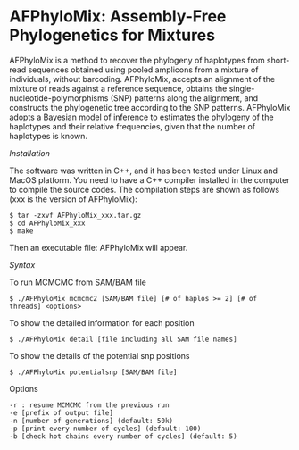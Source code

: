 # AFPhyloMix: Assembly-Free Phylogenetics for Mixtures

AFPhyloMix is a method to recover the phylogeny of haplotypes from short-read sequences obtained using pooled amplicons from a mixture of individuals, without barcoding. AFPhyloMix, accepts an alignment of the mixture of reads against a reference sequence, obtains the single-nucleotide-polymorphisms (SNP) patterns along the alignment, and constructs the phylogenetic tree according to the SNP patterns. AFPhyloMix adopts a Bayesian model of inference to estimates the phylogeny of the haplotypes and their relative frequencies, given that the number of haplotypes is known.  

*Installation*

The software was written in C++, and it has been tested under Linux and MacOS platform. You need
to have a C++ compiler installed in the computer to compile the source codes. The compilation steps
are shown as follows (xxx is the version of AFPhyloMix):

```
$ tar -zxvf AFPhyloMix_xxx.tar.gz
$ cd AFPhyloMix_xxx
$ make
```

Then an executable file: AFPhyloMix will appear. 

*Syntax*

To run MCMCMC from SAM/BAM file
```
$ ./AFPhyloMix mcmcmc2 [SAM/BAM file] [# of haplos >= 2] [# of threads] <options>
```

To show the detailed information for each position
```
$ ./AFPhyloMix detail [file including all SAM file names]
```

To show the details of the potential snp positions
```
$ ./AFPhyloMix potentialsnp [SAM/BAM file]
```

Options
```
-r : resume MCMCMC from the previous run
-e [prefix of output file]
-n [number of generations] (default: 50k)
-p [print every number of cycles] (default: 100)
-b [check hot chains every number of cycles] (default: 5)
```
